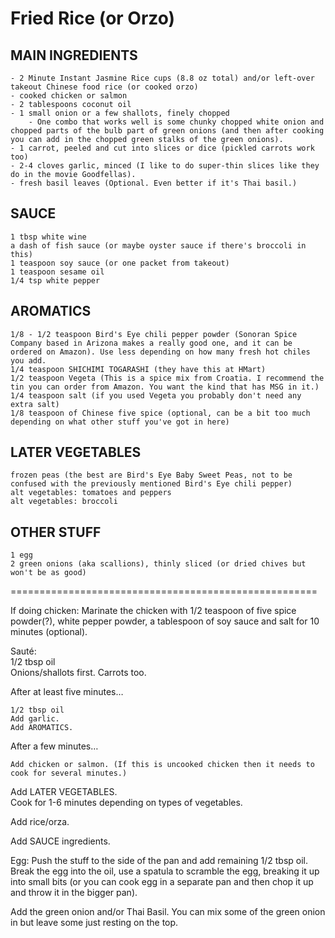 # Fried Rice (or Orzo)  
   
## MAIN INGREDIENTS   

    - 2 Minute Instant Jasmine Rice cups (8.8 oz total) and/or left-over takeout Chinese food rice (or cooked orzo)
    - cooked chicken or salmon  
    - 2 tablespoons coconut oil  
    - 1 small onion or a few shallots, finely chopped
        - One combo that works well is some chunky chopped white onion and chopped parts of the bulb part of green onions (and then after cooking you can add in the chopped green stalks of the green onions).
    - 1 carrot, peeled and cut into slices or dice (pickled carrots work too)
    - 2-4 cloves garlic, minced (I like to do super-thin slices like they do in the movie Goodfellas).  
    - fresh basil leaves (Optional. Even better if it's Thai basil.)
  
## SAUCE  
	1 tbsp white wine
	a dash of fish sauce (or maybe oyster sauce if there's broccoli in this)  
	1 teaspoon soy sauce (or one packet from takeout)  
	1 teaspoon sesame oil  
	1/4 tsp white pepper
	  
## AROMATICS  
    1/8 - 1/2 teaspoon Bird's Eye chili pepper powder (Sonoran Spice Company based in Arizona makes a really good one, and it can be ordered on Amazon). Use less depending on how many fresh hot chiles you add. 
	1/4 teaspoon SHICHIMI TOGARASHI (they have this at HMart)  
    1/2 teaspoon Vegeta (This is a spice mix from Croatia. I recommend the tin you can order from Amazon. You want the kind that has MSG in it.)  
    1/4 teaspoon salt (if you used Vegeta you probably don't need any extra salt)  
	1/8 teaspoon of Chinese five spice (optional, can be a bit too much depending on what other stuff you've got in here)          
  
## LATER VEGETABLES  
    frozen peas (the best are Bird's Eye Baby Sweet Peas, not to be confused with the previously mentioned Bird's Eye chili pepper)  
    alt vegetables: tomatoes and peppers  
    alt vegetables: broccoli
  
## OTHER STUFF
    1 egg 
    2 green onions (aka scallions), thinly sliced (or dried chives but won't be as good)
  
=====================================================  
  
If doing chicken: Marinate the chicken with 1/2 teaspoon of five spice powder(?), white pepper powder, a tablespoon of soy sauce and salt for 10 minutes (optional).
  
Sauté:  
	1/2 tbsp oil  
	Onions/shallots first. Carrots too.  
      
After at least five minutes…
      
	1/2 tbsp oil  
	Add garlic.  
	Add AROMATICS.  
      
After a few minutes…

	Add chicken or salmon. (If this is uncooked chicken then it needs to cook for several minutes.)  
  
Add LATER VEGETABLES.  
Cook for 1-6 minutes depending on types of vegetables.  
  
Add rice/orza.  
  
Add SAUCE ingredients.  
  
Egg: Push the stuff to the side of the pan and add remaining 1/2 tbsp oil. Break the egg into the oil, use a spatula to scramble the egg, breaking it up into small bits (or you can cook egg in a separate pan and then chop it up and throw it in the bigger pan).  
  
Add the green onion and/or Thai Basil. You can mix some of the green onion in but leave some just resting on the top.
